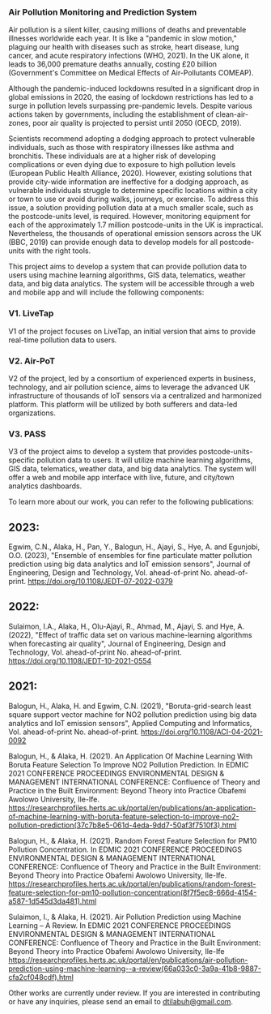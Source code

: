 ### Air Pollution Monitoring and Prediction System

Air pollution is a silent killer, causing millions of deaths and preventable illnesses worldwide each year. It is like a "pandemic in slow motion," plaguing our health with diseases such as stroke, heart disease, lung cancer, and acute respiratory infections (WHO, 2021). In the UK alone, it leads to 36,000 premature deaths annually, costing £20 billion (Government's Committee on Medical Effects of Air-Pollutants COMEAP).

Although the pandemic-induced lockdowns resulted in a significant drop in global emissions in 2020, the easing of lockdown restrictions has led to a surge in pollution levels surpassing pre-pandemic levels. Despite various actions taken by governments, including the establishment of clean-air-zones, poor air quality is projected to persist until 2050 (OECD, 2019).

Scientists recommend adopting a dodging approach to protect vulnerable individuals, such as those with respiratory illnesses like asthma and bronchitis. These individuals are at a higher risk of developing complications or even dying due to exposure to high pollution levels (European Public Health Alliance, 2020). However, existing solutions that provide city-wide information are ineffective for a dodging approach, as vulnerable individuals struggle to determine specific locations within a city or town to use or avoid during walks, journeys, or exercise. To address this issue, a solution providing pollution data at a much smaller scale, such as the postcode-units level, is required. However, monitoring equipment for each of the approximately 1.7 million postcode-units in the UK is impractical. Nevertheless, the thousands of operational emission sensors across the UK (BBC, 2019) can provide enough data to develop models for all postcode-units with the right tools.

This project aims to develop a system that can provide pollution data to users using machine learning algorithms, GIS data, telematics, weather data, and big data analytics. The system will be accessible through a web and mobile app and will include the following components:

### V1. LiveTap

V1 of the project focuses on LiveTap, an initial version that aims to provide real-time pollution data to users.

### V2. Air-PoT

V2 of the project, led by a consortium of experienced experts in business, technology, and air pollution science, aims to leverage the advanced UK infrastructure of thousands of IoT sensors via a centralized and harmonized platform. This platform will be utilized by both sufferers and data-led organizations.

### V3. PASS

V3 of the project aims to develop a system that provides postcode-units-specific pollution data to users. It will utilize machine learning algorithms, GIS data, telematics, weather data, and big data analytics. The system will offer a web and mobile app interface with live, future, and city/town analytics dashboards.

To learn more about our work, you can refer to the following publications:

## 2023:
Egwim, C.N., Alaka, H., Pan, Y., Balogun, H., Ajayi, S., Hye, A. and Egunjobi, O.O. (2023), "Ensemble of ensembles for fine particulate matter pollution prediction using big data analytics and IoT emission sensors", Journal of Engineering, Design and Technology, Vol. ahead-of-print No. ahead-of-print. https://doi.org/10.1108/JEDT-07-2022-0379

## 2022:
Sulaimon, I.A., Alaka, H., Olu-Ajayi, R., Ahmad, M., Ajayi, S. and Hye, A. (2022), "Effect of traffic data set on various machine-learning algorithms when forecasting air quality", Journal of Engineering, Design and Technology, Vol. ahead-of-print No. ahead-of-print. https://doi.org/10.1108/JEDT-10-2021-0554

## 2021:
Balogun, H., Alaka, H. and Egwim, C.N. (2021), "Boruta-grid-search least square support vector machine for NO2 pollution prediction using big data analytics and IoT emission sensors", Applied Computing and Informatics, Vol. ahead-of-print No. ahead-of-print. https://doi.org/10.1108/ACI-04-2021-0092


Balogun, H., & Alaka, H. (2021). An Application Of Machine Learning With Boruta Feature Selection To Improve NO2 Pollution Prediction. In EDMIC 2021 CONFERENCE PROCEEDINGS ENVIRONMENTAL DESIGN & MANAGEMENT INTERNATIONAL CONFERENCE: Confluence of Theory and Practice in the Built Environment: Beyond Theory into Practice Obafemi Awolowo University, Ile-Ife. https://researchprofiles.herts.ac.uk/portal/en/publications/an-application-of-machine-learning-with-boruta-feature-selection-to-improve-no2-pollution-prediction(37c7b8e5-061d-4eda-9dd7-50af3f7510f3).html

Balogun, H., & Alaka, H. (2021). Random Forest Feature Selection for PM10 Pollution Concentration. In EDMIC 2021 CONFERENCE PROCEEDINGS ENVIRONMENTAL DESIGN & MANAGEMENT INTERNATIONAL CONFERENCE: Confluence of Theory and Practice in the Built Environment: Beyond Theory into Practice Obafemi Awolowo University, Ile-Ife. https://researchprofiles.herts.ac.uk/portal/en/publications/random-forest-feature-selection-for-pm10-pollution-concentration(8f7f5ec8-666d-4154-a587-1d545d3da481).html

Sulaimon, I., & Alaka, H. (2021). Air Pollution Prediction using Machine Learning – A Review. In EDMIC 2021 CONFERENCE PROCEEDINGS ENVIRONMENTAL DESIGN & MANAGEMENT INTERNATIONAL CONFERENCE: Confluence of Theory and Practice in the Built Environment: Beyond Theory into Practice Obafemi Awolowo University, Ile-Ife https://researchprofiles.herts.ac.uk/portal/en/publications/air-pollution-prediction-using-machine-learning--a-review(66a033c0-3a9a-41b8-9887-cfa2cf048cdf).html

Other works are currently under review. If you are interested in contributing or have any inquiries, please send an email to dtilabuh@gmail.com.
